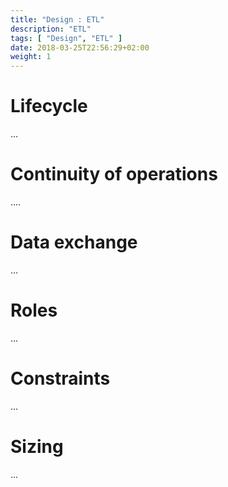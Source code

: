 ```yaml
---
title: "Design : ETL"
description: "ETL"
tags: [ "Design", "ETL" ]
date: 2018-03-25T22:56:29+02:00
weight: 1
---
```

# Lifecycle 

...

# Continuity of operations

....

# Data exchange

...

# Roles 

...

# Constraints

...

# Sizing

...